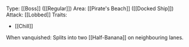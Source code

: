 Type: [[Boss]] ([[Regular]])
Area: [[Pirate's Beach]] ([[Docked Ship]])
Attack: [[Lobbed]]
Traits:
- [[Chill]]

When vanquished: Splits into two [[Half-Banana]] on neighbouring lanes. 
